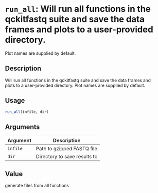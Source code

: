 # `run_all`: Will run all functions in the qckitfastq suite and save the data frames and plots to a user-provided directory.
 Plot names are supplied by default.

## Description


 Will run all functions in the qckitfastq suite and save the data frames and plots to a user-provided directory.
 Plot names are supplied by default.


## Usage

```r
run_all(infile, dir)
```


## Arguments

Argument      |Description
------------- |----------------
```infile```     |     Path to gzipped FASTQ file
```dir```     |     Directory to save results to

## Value


 generate files from all functions


